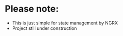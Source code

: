 # Please note: 
* This is just simple for state management by NGRX
* Project still under construction

